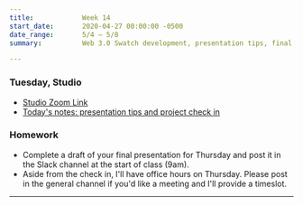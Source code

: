 ```yaml
---
title:            Week 14
start_date:       2020-04-27 00:00:00 -0500
date_range:       5/4 – 5/8
summary:          Web 3.0 Swatch development, presentation tips, final critique

---
```


### Tuesday, Studio

- [Studio Zoom Link](https://newschool.zoom.us/my/nikafisher)
- [Today's notes: presentation tips and project check in](https://paper.dropbox.com/doc/Final-Presentation-Notes--AzXY0wwhq9Y_14xD3tEP~Y_oAQ-DlUNEHDlR3pqz5SM6sMkg)

### Homework
- Complete a draft of your final presentation for Thursday and post it in the Slack channel at the start of class (9am).
- Aside from the check in, I'll have office hours on Thursday. Please post in the general channel if you'd like a meeting and I'll provide a timeslot.

---
